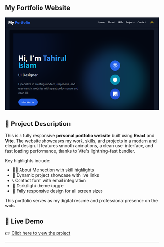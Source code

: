 
## My Portfolio Website

![Project Screenshot](screenshots/screenshot.png)


## 📌 Project Description

This is a fully responsive **personal portfolio website** built using **React** and **Vite**. The website showcases my work, skills, and projects in a modern and elegant design. It features smooth animations, a clean user interface, and fast loading performance, thanks to Vite's lightning-fast bundler.

Key highlights include:

- 🧑‍💻 About Me section with skill highlights  
- 📂 Dynamic project showcase with live links  
- 📞 Contact form with email integration  
- 🌙 Dark/light theme toggle 
- 📱 Fully responsive design for all screen sizes  

This portfolio serves as my digital resume and professional presence on the web.

## 🔗 Live Demo

👉 [Click here to view the project](https://tahir1605.github.io/My-Portfolio/)

---


